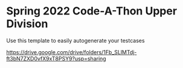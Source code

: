# Spring 2022 Code-A-Thon Upper Division

Use this template to easily autogenerate your testcases

https://drive.google.com/drive/folders/1Fb_SLlMTdj-ft3bN7ZXD0vfX9xT8PSY9?usp=sharing

